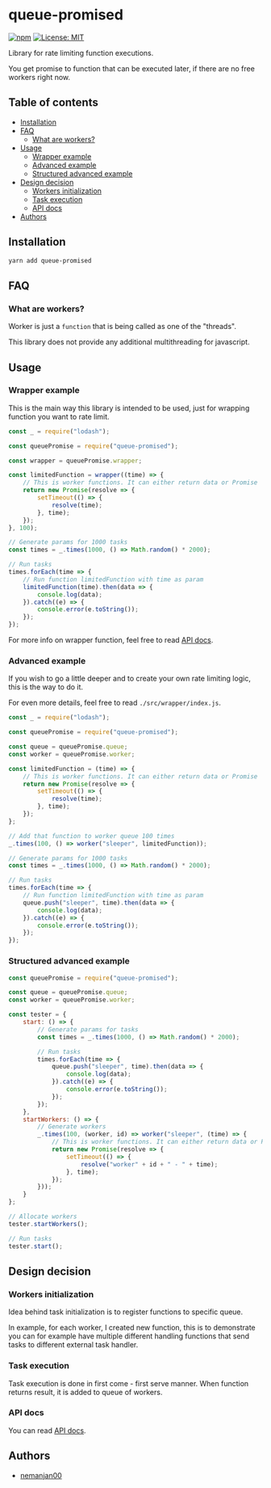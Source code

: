 # queue-promised

[![npm](https://img.shields.io/npm/dt/queue-promised)](https://www.npmjs.com/package/queue-promised)
[![License: MIT](https://img.shields.io/badge/License-MIT-yellow.svg)](https://opensource.org/licenses/MIT)

Library for rate limiting function executions. 

You get promise to function that can be executed later, if there are no free workers right now. 

## Table of contents

<!-- vim-markdown-toc GFM -->

* [Installation](#installation)
* [FAQ](#faq)
	* [What are workers?](#what-are-workers)
* [Usage](#usage)
	* [Wrapper example](#wrapper-example)
	* [Advanced example](#advanced-example)
	* [Structured advanced example](#structured-advanced-example)
* [Design decision](#design-decision)
	* [Workers initialization](#workers-initialization)
	* [Task execution](#task-execution)
	* [API docs](#api-docs)
* [Authors](#authors)

<!-- vim-markdown-toc -->

## Installation

```bash
yarn add queue-promised
```

## FAQ

### What are workers?

Worker is just a `function` that is being called as one of the "threads". 

This library does not provide any additional multithreading for javascript. 

## Usage

### Wrapper example

This is the main way this library is intended to be used, just for wrapping function you want to rate limit. 

```javascript
const _ = require("lodash");

const queuePromise = require("queue-promised");

const wrapper = queuePromise.wrapper;

const limitedFunction = wrapper((time) => {
	// This is worker functions. It can either return data or Promise
	return new Promise(resolve => {
		setTimeout(() => {
			resolve(time);
		}, time);
	});
}, 100);

// Generate params for 1000 tasks
const times = _.times(1000, () => Math.random() * 2000);

// Run tasks
times.forEach(time => {
	// Run function limitedFunction with time as param
	limitedFunction(time).then(data => {
		console.log(data);
	}).catch((e) => {
		console.error(e.toString());
	});
});

```

For more info on wrapper function, feel free to read [API docs](https://github.com/nemanjan00/queue-promised/blob/master/docs/wrapper.md).

### Advanced example

If you wish to go a little deeper and to create your own rate limiting logic, this is the way to do it. 

For even more details, feel free to read `./src/wrapper/index.js`. 

```javascript
const _ = require("lodash");

const queuePromise = require("queue-promised");

const queue = queuePromise.queue;
const worker = queuePromise.worker;

const limitedFunction = (time) => {
	// This is worker functions. It can either return data or Promise
	return new Promise(resolve => {
		setTimeout(() => {
			resolve(time);
		}, time);
	});
};

// Add that function to worker queue 100 times
_.times(100, () => worker("sleeper", limitedFunction));

// Generate params for 1000 tasks
const times = _.times(1000, () => Math.random() * 2000);

// Run tasks
times.forEach(time => {
	// Run function limitedFunction with time as param
	queue.push("sleeper", time).then(data => {
		console.log(data);
	}).catch((e) => {
		console.error(e.toString());
	});
});
```

### Structured advanced example

```javascript
const queuePromise = require("queue-promised");

const queue = queuePromise.queue;
const worker = queuePromise.worker;

const tester = {
	start: () => {
		// Generate params for tasks
		const times = _.times(1000, () => Math.random() * 2000);

		// Run tasks
		times.forEach(time => {
			queue.push("sleeper", time).then(data => {
				console.log(data);
			}).catch((e) => {
				console.error(e.toString());
			});
		});
	},
	startWorkers: () => {
		// Generate workers
		_.times(100, (worker, id) => worker("sleeper", (time) => {
			// This is worker functions. It can either return data or Promise
			return new Promise(resolve => {
				setTimeout(() => {
					resolve("worker" + id + " - " + time);
				}, time);
			});
		}));
	}
};

// Allocate workers
tester.startWorkers();

// Run tasks
tester.start();
```

## Design decision

### Workers initialization

Idea behind task initialization is to register functions to specific queue. 

In example, for each worker, I created new function, this is to demonstrate you can for example have multiple different handling functions that send tasks to different external task handler. 

### Task execution

Task execution is done in first come - first serve manner. When function returns result, it is added to queue of workers. 

### API docs

You can read [API docs](https://github.com/nemanjan00/queue-promised/tree/master/docs). 

## Authors

* [nemanjan00](https://github.com/nemanjan00)

